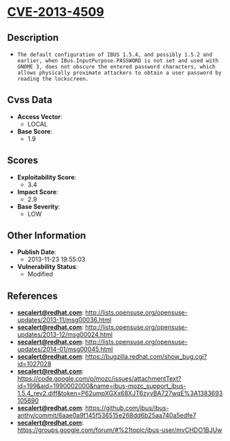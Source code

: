 
# [CVE-2013-4509](http://lists.opensuse.org/opensuse-updates/2013-11/msg00036.html)

## Description

- `The default configuration of IBUS 1.5.4, and possibly 1.5.2 and earlier, when IBus.InputPurpose.PASSWORD is not set and used with GNOME 3, does not obscure the entered password characters, which allows physically proximate attackers to obtain a user password by reading the lockscreen.`

## Cvss Data

- **Access Vector**:
  - LOCAL
- **Base Score**:
  - 1.9

## Scores

- **Exploitability Score**:
  - 3.4
- **Impact Score**:
  - 2.9
- **Base Severity**:
  - LOW

## Other Information

- **Publish Date**:
  - 2013-11-23 19:55:03
- **Vulnerability Status**:
  - Modified

## References

- **secalert@redhat.com**: http://lists.opensuse.org/opensuse-updates/2013-11/msg00036.html
- **secalert@redhat.com**: http://lists.opensuse.org/opensuse-updates/2013-12/msg00024.html
- **secalert@redhat.com**: http://lists.opensuse.org/opensuse-updates/2014-01/msg00045.html
- **secalert@redhat.com**: https://bugzilla.redhat.com/show_bug.cgi?id=1027028
- **secalert@redhat.com**: https://code.google.com/p/mozc/issues/attachmentText?id=199&aid=1990002000&name=ibus-mozc_support_ibus-1.5.4_rev2.diff&token=P62umpXGXx68XJT6zyvBA727wqE%3A1383693105690
- **secalert@redhat.com**: https://github.com/ibus/ibus-anthy/commit/6aae0a9f145f536515e268dd6b25aa740a5edfe7
- **secalert@redhat.com**: https://groups.google.com/forum/#%21topic/ibus-user/mvCHDO1BJUw
